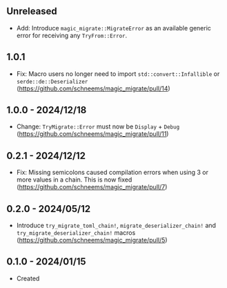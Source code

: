 ## Unreleased

- Add: Introduce `magic_migrate::MigrateError` as an available generic error for receiving any `TryFrom::Error`.

## 1.0.1

- Fix: Macro users no longer need to import `std::convert::Infallible` or `serde::de::Deserializer` (https://github.com/schneems/magic_migrate/pull/14)

## 1.0.0 - 2024/12/18

- Change: `TryMigrate::Error` must now be `Display` + `Debug` (https://github.com/schneems/magic_migrate/pull/11)

## 0.2.1 - 2024/12/12

- Fix: Missing semicolons caused compilation errors when using 3 or more values in a chain. This is now fixed (https://github.com/schneems/magic_migrate/pull/7)

## 0.2.0 - 2024/05/12

- Introduce `try_migrate_toml_chain!`, `migrate_deserializer_chain!` and `try_migrate_deserializer_chain!` macros (https://github.com/schneems/magic_migrate/pull/5)

## 0.1.0 - 2024/01/15

- Created
